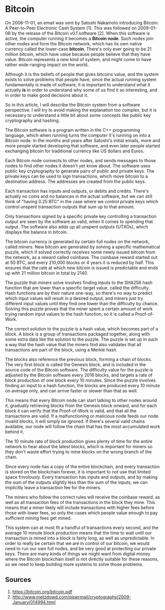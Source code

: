 # Bitcoin

On 2008-11-01, an email was sent by Satoshi Nakamoto introducing
Bitcoin: A Peer-to-Peer Electronic Cash System [1]. This was followed
on 2009-01-08 by the release of the Bitcoin v0.1 software [2]. When
this software is active, the computer running it becomes a
<strong>Bitcoin node</strong>.
Such nodes join other nodes and form the Bitcoin network, which has
its own native currency called the lower-case <strong>bitcoin</strong>.
There's only ever going to be 21 million bitcoin, which have value
because people believe that they have value. Bitcoin represents a new
kind of system, and might come to have rather wide-ranging impact on
the world.

Although it is the beliefs of people that gives bitcoins value, and
the system exists to solve problems that people have, since the
actual running system fundamentally is made of software, it is important
to understand what it actually <strong>is</strong> in order to understand
why some of us find it so interesting, and in order to make good
decisions about it.

So in this article, I will describe the Bitcoin system from a software
perspective. I will try to avoid making the explanation too complex,
but it is necessary to understand a little bit about some concepts like
public key cryptography and hashing.

The Bitcoin software is a program written in the C++ programming
language, which when running turns the computer it's running on
into a Bitcoin node. In the months and years after Satoshi's
initial emails, more and more people started developing that software,
and even later people started exchanging bitcoin for traditional currency
like US dollars and Euros.

Each Bitcoin node connects to other nodes, and sends messages to those
nodes to find other nodes it doesn't yet know about. The software uses
public key cryptography to generate pairs of public and private keys.
The private keys can be used to sign transactions, which move bitcoin
to a destination address. The addresses are created from the public keys.

Each transaction has inputs and outputs, or debits and credits. There's
actually no coins and no balances in the actual software, but we can
still think of "having 0.25 BTC" in the case where we control private
keys which control unspent transaction outputs that sum up to that
amount.

Only transactions signed by a specific private key controlling a transaction
output are seen by the software as valid, when it comes to spending
that output. The software also adds up all unspent outputs (UTXOs), which
displays the balance in bitcoin.

The bitcoin currency is generated by certain full nodes on the network,
called miners. New bitcoin are generated by solving a specific mathematical
puzzle, which if solved correctly receives some newly issued bitcoin from the
network, as a reward called coinbase. The coinbase reward started out at 50 BTC,
and every 210,000 blocks or 4 years it is reduced by half. This ensures that
the rate at which new bitcoin is issued is predictable and ends up with 21
million bitcoin in total by 2140.

The puzzle that miners solve involves finding inputs to the SHA256 hash function
that are lower than a specific target value, called the difficulty. Hash functions
are by their nature one-way, so there's no way to predict which input values
will result in a desired output, and miners just try different input values
until they find one lower than the difficulty by chance. Solving this puzzle
proves that the miner spent a certain amount of work trying random input values
to the hash function, so it is called a Proof-of-Work.

The correct solution to the puzzle is a hash value, which becomes part of a
block. A block is a group of transactions packaged together, along with some
extra data like the solution to the puzzle. The puzzle is set up in such a
way that the hash value that the miners find also validates that all
transactions are part of the block, using a Merkle hash.

The blocks also reference the previous block, forming a chain of blocks. The
very first block is called the Genesis block, and is included in the source
code of the Bitcoin software. The difficulty value for the puzzle is adjusted
by the Bitcoin software every 2016 blocks, and targets a rate of block production
of one block every 10 minutes. Since the puzzle involves finding an input to
a hash function, the blocks are produced every 10 minute on average only, and
can arrive faster or slower than that as well.

This means that every Bitcoin node can start talking to other nodes around it,
gradually retrieving blocks from the Genesis block onward, and for each block
it can verify that the Proof-of-Work is valid, and that all the transactions
are valid. If a malfunctioning or malicious node feeds our node invalid blocks,
it will simply be ignored. If there's several valid chains available, our node
will follow the chain that has the most accumulated work behind it.

The 10 minute rate of block production gives plenty of time for the entire
network to hear about the latest blocks, which is important for miners so
they don't waste effort trying to mine blocks on the wrong branch of the chain.

Since every node has a copy of the entire blockchain, and every transaction is
stored on the blockchain forever, it is important to not use that limited space
frivolously. Every transaction has inputs and outputs, and by making the sum
of the outputs slightly less than the sum of the inputs, we can implicitly
leave a transaction fee for the miners.

The miners who follow the correct rules will receive the coinbase reward, as
well as all transaction fees of the transactions in the block they mine. This
means that a miner likely will include transactions with higher fees before
those with lower fees, so only the cases which people value enough to pay
sufficient mining fees get mined.

This system can at most fit a handful of transactions every second, and the
average 10 minute block production means that the time to wait until our
transaction is mined into a block is fairly long, as well as unpredictable.
In order to really be certain that we are in control of our bitcoin, we
would need to run our own full nodes, and be very good at protecting our
private keys. There are many kinds of things we might want from digital
money where the Bitcoin blockchain itself is not directly suitable for
these reasons, so we need to keep building more systems to solve those
problems.

## Sources

1. https://bitcoin.org/bitcoin.pdf
2. http://www.metzdowd.com/pipermail/cryptography/2009-January/014994.html
